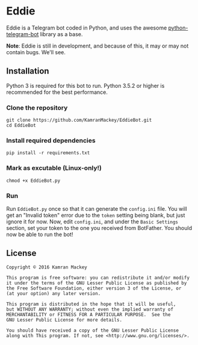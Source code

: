 # Eddie
Eddie is a Telegram bot coded in Python, and uses the awesome [python-telegram-bot](https://python-telegram-bot.org) 
library as a base. 

**Note**: Eddie is still in development, and because of this, it may or may not contain bugs. We'll see.

## Installation
Python 3 is required for this bot to run. Python 3.5.2 or higher is recommended for the best performance.

### Clone the repository
```
git clone https://github.com/KamranMackey/EddieBot.git
cd EddieBot
```

### Install required dependencies
```
pip install -r requirements.txt
```

### Mark as excutable (Linux-only!)
```
chmod +x EddieBot.py
```

### Run
Run `EddieBot.py` once so that it can generate the `config.ini` file. You will get an "Invalid token" error due to the 
`token` setting being blank, but just ignore it for now. Now, edit `config.ini`, and under the `Basic Settings` section, 
set your token to the one you received from BotFather. You should now be able to run the bot!

## License
    Copyright © 2016 Kamran Mackey
    
    This program is free software: you can redistribute it and/or modify
    it under the terms of the GNU Lesser Public License as published by
    the Free Software Foundation, either version 3 of the License, or
    (at your option) any later version.

    This program is distributed in the hope that it will be useful,
    but WITHOUT ANY WARRANTY; without even the implied warranty of
    MERCHANTABILITY or FITNESS FOR A PARTICULAR PURPOSE.  See the
    GNU Lesser Public License for more details.

    You should have received a copy of the GNU Lesser Public License
    along with This program. If not, see <http://www.gnu.org/licenses/>.
    
